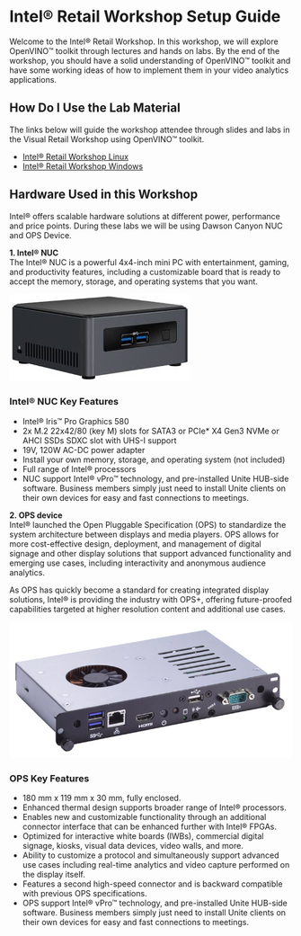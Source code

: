 # Intel® Retail Workshop Setup Guide
Welcome to the Intel® Retail Workshop. In this workshop, we will explore  OpenVINO™ toolkit through lectures and hands on labs. By the end of the workshop, you should have a solid understanding of  OpenVINO™ toolkit and have some working ideas of how to implement them in your video analytics applications.
## How Do I Use the Lab Material
The links below will guide the workshop attendee through slides and labs in the Visual Retail Workshop using  OpenVINO™ toolkit.
- [Intel® Retail Workshop Linux](https://github.com/SSG-DRD-IOT/intel_retail_workshop/tree/lab-retail-workshop-linux)
-  [Intel® Retail Workshop Windows](https://github.com/SSG-DRD-IOT/intel_retail_workshop/tree/lab-retail-workshop-windows)

## Hardware Used in this Workshop
Intel® offers scalable hardware solutions at different power, performance and price points. During these labs we will be using Dawson Canyon NUC and OPS Device.

**1. Intel® NUC**                     
The Intel® NUC is a powerful 4x4-inch mini PC with entertainment, gaming, and productivity features, including a customizable board that is ready to accept the memory, storage, and operating systems that you want.

![](./NUC.jpg)

### Intel® NUC Key Features
- Intel® Iris™ Pro Graphics 580
- 2x M.2 22x42/80 (key M) slots for SATA3 or PCIe* X4 Gen3 NVMe or AHCI SSDs
SDXC slot with UHS-I support
- 19V, 120W  AC-DC power adapter
- Install your own memory, storage, and operating system (not included)
- Full range of Intel® processors
- NUC support Intel® vPro™ technology, and pre-installed Unite HUB-side software. Business members simply just need to install Unite clients on their own devices for easy and fast connections to meetings.

**2. OPS device**                                                 
Intel® launched the Open Pluggable Specification (OPS) to standardize the system architecture between displays and media players. OPS allows for more cost-effective design, deployment, and management of digital signage and other display solutions that support advanced functionality and emerging use cases, including interactivity and anonymous audience analytics.

As OPS has quickly become a standard for creating integrated display solutions, Intel® is providing the industry with OPS+, offering future-proofed capabilities targeted at higher resolution content and additional use cases.

![](./opsdevice.png)

### OPS Key Features
- 180 mm x 119 mm x 30 mm, fully enclosed.
- Enhanced thermal design supports broader range of Intel® processors.
- Enables new and customizable functionality through an additional connector interface that can be enhanced further with Intel® FPGAs.
- Optimized for interactive white boards (IWBs), commercial digital signage, kiosks, visual data devices, video walls, and more.
- Ability to customize a protocol and simultaneously support advanced use cases including real-time analytics and video capture performed on the display itself.
- Features a second high-speed connector and is backward compatible with previous OPS specifications.
- OPS support Intel® vPro™ technology, and pre-installed Unite HUB-side software. Business members simply just need to install Unite clients on their own devices for easy and fast connections to meetings.
